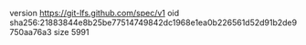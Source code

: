version https://git-lfs.github.com/spec/v1
oid sha256:21883844e8b25be77514749842dc1968e1ea0b226561d52d91b2de9750aa76a3
size 5991
